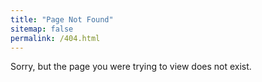 ```yaml
---
title: "Page Not Found"
sitemap: false
permalink: /404.html
---
```


Sorry, but the page you were trying to view does not exist.

<script>
  // credit to: https://github.com/daattali/daattali.github.io/blob/master/404.html#L14-L21
  // on 2016-02-01 GitHub Pages upgraded to Jekyll3, which broke all blog posts with trailing slashes
  // and there are tons of links out there on the web to posts with a trailing slash, so can't ignore it
  var url = location.href;
  if(url.substr(url.length - 1) === '/') {
    window.location = url.substr(0, url.length - 1);
  }
</script>
